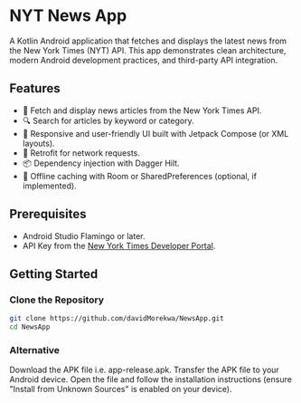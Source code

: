 # NYT News App

A Kotlin Android application that fetches and displays the latest news from the New York Times (NYT) API. This app demonstrates clean architecture, modern Android development practices, and third-party API integration.

## Features

- 📰 Fetch and display news articles from the New York Times API.
- 🔍 Search for articles by keyword or category.
- 📱 Responsive and user-friendly UI built with Jetpack Compose (or XML layouts).
- 📡 Retrofit for network requests.
- 📦 Dependency injection with Dagger Hilt.
- 🔄 Offline caching with Room or SharedPreferences (optional, if implemented).

## Prerequisites

- Android Studio Flamingo or later.
- API Key from the [New York Times Developer Portal](https://developer.nytimes.com/get-started).

## Getting Started

### Clone the Repository
```bash
git clone https://github.com/davidMorekwa/NewsApp.git
cd NewsApp

```
### Alternative
Download the APK file i.e. app-release.apk.
Transfer the APK file to your Android device.
Open the file and follow the installation instructions (ensure "Install from Unknown Sources" is enabled on your device).
